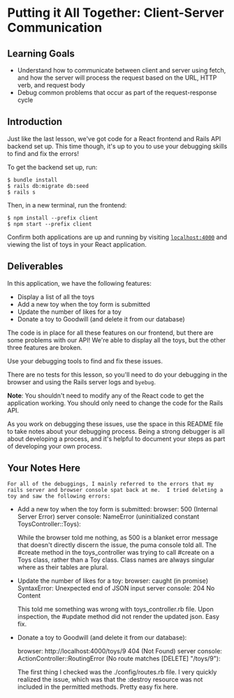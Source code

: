 # Putting it All Together: Client-Server Communication

## Learning Goals

- Understand how to communicate between client and server using fetch, and how
  the server will process the request based on the URL, HTTP verb, and request
  body
- Debug common problems that occur as part of the request-response cycle

## Introduction

Just like the last lesson, we've got code for a React frontend and Rails API
backend set up. This time though, it's up to you to use your debugging skills to
find and fix the errors!

To get the backend set up, run:

```console
$ bundle install
$ rails db:migrate db:seed
$ rails s
```

Then, in a new terminal, run the frontend:

```console
$ npm install --prefix client
$ npm start --prefix client
```

Confirm both applications are up and running by visiting
[`localhost:4000`](http://localhost:4000) and viewing the list of toys in your
React application.

## Deliverables

In this application, we have the following features:

- Display a list of all the toys
- Add a new toy when the toy form is submitted
- Update the number of likes for a toy
- Donate a toy to Goodwill (and delete it from our database)

The code is in place for all these features on our frontend, but there are some
problems with our API! We're able to display all the toys, but the other three
features are broken.

Use your debugging tools to find and fix these issues.

There are no tests for this lesson, so you'll need to do your debugging in the
browser and using the Rails server logs and `byebug`.

**Note**: You shouldn't need to modify any of the React code to get the
application working. You should only need to change the code for the Rails API.

As you work on debugging these issues, use the space in this README file to take
notes about your debugging process. Being a strong debugger is all about
developing a process, and it's helpful to document your steps as part of
developing your own process.

## Your Notes Here
    For all of the debuggings, I mainly referred to the errors that my rails server and browser console spat back at me.  I tried deleting a toy and saw the following errors:

- Add a new toy when the toy form is submitted:
    browser: 500 (Internal Server Error)
    server console: NameError (uninitialized constant ToysController::Toys):

    While the browser told me nothing, as 500 is a blanket error message that doesn't directly discern the issue, the puma console told all.  The #create method in the toys_controller was trying to call #create on a Toys class, rather than a Toy class.  Class names are always singular where as their tables are plural.


- Update the number of likes for a toy:
    browser: caught (in promise) SyntaxError: Unexpected end of JSON input
    server console: 204 No Content

    This told me something was wrong with toys_controller.rb file.  Upon inspection, the #update method did not render the updated json. Easy fix.


- Donate a toy to Goodwill (and delete it from our database):

    browser:  http://localhost:4000/toys/9 404 (Not Found)
    server console: ActionController::RoutingError (No route matches [DELETE] "/toys/9"):

    The first thing I checked was the ./config/routes.rb file.  I very quickly realized the issue, which was that the :destroy resource was not included in the permitted methods.  Pretty easy fix here.
